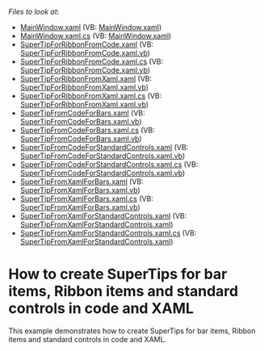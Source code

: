 <!-- default file list -->
*Files to look at*:

* [MainWindow.xaml](./CS/MainWindow.xaml) (VB: [MainWindow.xaml](./VB/MainWindow.xaml))
* [MainWindow.xaml.cs](./CS/MainWindow.xaml.cs) (VB: [MainWindow.xaml](./VB/MainWindow.xaml))
* [SuperTipForRibbonFromCode.xaml](./CS/SuperTipForRibbonFromCode.xaml) (VB: [SuperTipForRibbonFromCode.xaml.vb](./VB/SuperTipForRibbonFromCode.xaml.vb))
* [SuperTipForRibbonFromCode.xaml.cs](./CS/SuperTipForRibbonFromCode.xaml.cs) (VB: [SuperTipForRibbonFromCode.xaml.vb](./VB/SuperTipForRibbonFromCode.xaml.vb))
* [SuperTipForRibbonFromXaml.xaml](./CS/SuperTipForRibbonFromXaml.xaml) (VB: [SuperTipForRibbonFromXaml.xaml.vb](./VB/SuperTipForRibbonFromXaml.xaml.vb))
* [SuperTipForRibbonFromXaml.xaml.cs](./CS/SuperTipForRibbonFromXaml.xaml.cs) (VB: [SuperTipForRibbonFromXaml.xaml.vb](./VB/SuperTipForRibbonFromXaml.xaml.vb))
* [SuperTipFromCodeForBars.xaml](./CS/SuperTipFromCodeForBars.xaml) (VB: [SuperTipFromCodeForBars.xaml.vb](./VB/SuperTipFromCodeForBars.xaml.vb))
* [SuperTipFromCodeForBars.xaml.cs](./CS/SuperTipFromCodeForBars.xaml.cs) (VB: [SuperTipFromCodeForBars.xaml.vb](./VB/SuperTipFromCodeForBars.xaml.vb))
* [SuperTipFromCodeForStandardControls.xaml](./CS/SuperTipFromCodeForStandardControls.xaml) (VB: [SuperTipFromCodeForStandardControls.xaml.vb](./VB/SuperTipFromCodeForStandardControls.xaml.vb))
* [SuperTipFromCodeForStandardControls.xaml.cs](./CS/SuperTipFromCodeForStandardControls.xaml.cs) (VB: [SuperTipFromCodeForStandardControls.xaml.vb](./VB/SuperTipFromCodeForStandardControls.xaml.vb))
* [SuperTipFromXamlForBars.xaml](./CS/SuperTipFromXamlForBars.xaml) (VB: [SuperTipFromXamlForBars.xaml.vb](./VB/SuperTipFromXamlForBars.xaml.vb))
* [SuperTipFromXamlForBars.xaml.cs](./CS/SuperTipFromXamlForBars.xaml.cs) (VB: [SuperTipFromXamlForBars.xaml.vb](./VB/SuperTipFromXamlForBars.xaml.vb))
* [SuperTipFromXamlForStandardControls.xaml](./CS/SuperTipFromXamlForStandardControls.xaml) (VB: [SuperTipFromXamlForStandardControls.xaml](./VB/SuperTipFromXamlForStandardControls.xaml))
* [SuperTipFromXamlForStandardControls.xaml.cs](./CS/SuperTipFromXamlForStandardControls.xaml.cs) (VB: [SuperTipFromXamlForStandardControls.xaml](./VB/SuperTipFromXamlForStandardControls.xaml))
<!-- default file list end -->
# How to create SuperTips for bar items, Ribbon items and standard controls in code and XAML


<p>This example demonstrates how to create SuperTips for bar items, Ribbon items and standard controls in code and XAML.</p>

<br/>



